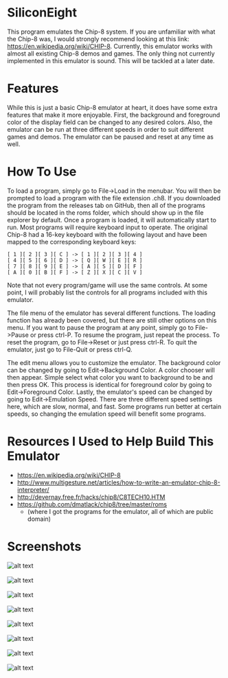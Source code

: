 # SiliconEight

This program emulates the Chip-8 system. If you are unfamiliar with what the Chip-8 was, I would strongly recommend looking at this link: https://en.wikipedia.org/wiki/CHIP-8. Currently, this emulator works with almost all existing Chip-8 demos and games. The only thing not currently implemented in this emulator is sound. This will be tackled at a later date.

# Features

While this is just a basic Chip-8 emulator at heart, it does have some extra features that make it more enjoyable. First, the background and foreground color of the display field can be changed to any desired colors. Also, the emulator can be run at three different speeds in order to suit different games and demos. The emulator can be paused and reset at any time as well.

# How To Use

To load a program, simply go to File->Load in the menubar. You will then be prompted to load a program with the file extension .ch8. If you downloaded the program from the releases tab on GitHub, then all of the programs should be located in the roms folder, which should show up in the file explorer by default. Once a program is loaded, it will automatically start to run. Most programs will require keyboard input to operate. The original Chip-8 had a 16-key keyboard with the following layout and have been mapped to the corresponding keyboard keys:

```
[ 1 ][ 2 ][ 3 ][ C ] -> [ 1 ][ 2 ][ 3 ][ 4 ]
[ 4 ][ 5 ][ 6 ][ D ] -> [ Q ][ W ][ E ][ R ]
[ 7 ][ 8 ][ 9 ][ E ] -> [ A ][ S ][ D ][ F ]
[ A ][ 0 ][ B ][ F ] -> [ Z ][ X ][ C ][ V ]
```

Note that not every program/game will use the same controls. At some point, I will probably list the controls for all programs included with this emulator.

The file menu of the emulator has several different functions. The loading function has already been covered, but there are still other options on this menu. If you want to pause the program at any point, simply go to File->Pause or press ctrl-P. To resume the program, just repeat the process. To reset the program, go to File->Reset or just press ctrl-R. To quit the emulator, just go to File-Quit or press ctrl-Q.

The edit menu allows you to customize the emulator. The background color can be changed by going to Edit->Background Color. A color chooser will then appear. Simple select what color you want to background to be and then press OK. This process is identical for foreground color by going to Edit->Foreground Color. Lastly, the emulator's speed can be changed by going to Edit->Emulation Speed. There are three different speed settings here, which are slow, normal, and fast. Some programs run better at certain speeds, so changing the emulation speed will benefit some programs.

# Resources I Used to Help Build This Emulator
- https://en.wikipedia.org/wiki/CHIP-8
- http://www.multigesture.net/articles/how-to-write-an-emulator-chip-8-interpreter/
- http://devernay.free.fr/hacks/chip8/C8TECH10.HTM
- https://github.com/dmatlack/chip8/tree/master/roms 
  - (where I got the programs for the emulator, all of which are public domain)

# Screenshots

![alt text](https://i.imgur.com/G744muS.png)<br><br>
![alt text](https://i.imgur.com/m2hXfXg.png)<br><br>
![alt text](https://i.imgur.com/0SXzGEj.png)<br><br>
![alt text](https://i.imgur.com/CJeoHwz.png)<br><br>
![alt text](https://i.imgur.com/qXqnhip.png)<br><br>
![alt text](https://i.imgur.com/B710DxF.png)<br><br>
![alt text](https://i.imgur.com/MppX3ZC.png)<br><br>
![alt text](https://i.imgur.com/ExrcIis.png)
